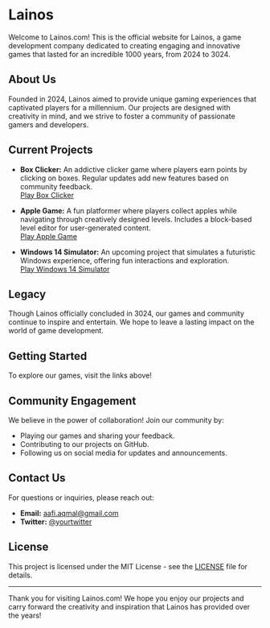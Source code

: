 # Lainos

Welcome to Lainos.com! This is the official website for Lainos, a game development company dedicated to creating engaging and innovative games that lasted for an incredible 1000 years, from 2024 to 3024.

## About Us

Founded in 2024, Lainos aimed to provide unique gaming experiences that captivated players for a millennium. Our projects are designed with creativity in mind, and we strive to foster a community of passionate gamers and developers.

## Current Projects

- **Box Clicker:** An addictive clicker game where players earn points by clicking on boxes. Regular updates add new features based on community feedback.  
  [Play Box Clicker](https://lanossioleb.itch.io/box-clicker-preview)

- **Apple Game:** A fun platformer where players collect apples while navigating through creatively designed levels. Includes a block-based level editor for user-generated content.  
  [Play Apple Game](https://scratch.mit.edu/projects/1075701338/)

- **Windows 14 Simulator:** An upcoming project that simulates a futuristic Windows experience, offering fun interactions and exploration.  
  [Play Windows 14 Simulator](https://lanossioleb.itch.io/windows-14-simulator)

## Legacy

Though Lainos officially concluded in 3024, our games and community continue to inspire and entertain. We hope to leave a lasting impact on the world of game development.

## Getting Started

To explore our games, visit the links above!

## Community Engagement

We believe in the power of collaboration! Join our community by:

- Playing our games and sharing your feedback.
- Contributing to our projects on GitHub.
- Following us on social media for updates and announcements.

## Contact Us

For questions or inquiries, please reach out:

- **Email:** aafi.aqmal@gmail.com
- **Twitter:** [@yourtwitter](https://twitter.com/yourtwitter)

## License

This project is licensed under the MIT License - see the [LICENSE](LICENSE) file for details.

---

Thank you for visiting Lainos.com! We hope you enjoy our projects and carry forward the creativity and inspiration that Lainos has provided over the years!
